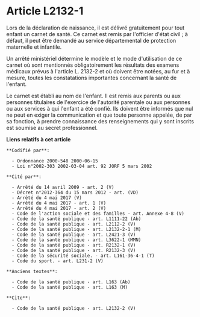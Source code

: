 # Article L2132-1

Lors de la déclaration de naissance, il est délivré gratuitement pour tout enfant un carnet de santé. Ce carnet est remis par
l'officier d'état civil ; à défaut, il peut être demandé au service départemental de protection maternelle et infantile.

Un arrêté ministériel détermine le modèle et le mode d'utilisation de ce carnet où sont mentionnés obligatoirement les
résultats des examens médicaux prévus à l'article L. 2132-2 et où doivent être notées, au fur et à mesure, toutes les
constatations importantes concernant la santé de l'enfant.

Le carnet est établi au nom de l'enfant. Il est remis aux parents ou aux personnes titulaires de l'exercice de l'autorité
parentale ou aux personnes ou aux services à qui l'enfant a été confié. Ils doivent être informés que nul ne peut en exiger
la communication et que toute personne appelée, de par sa fonction, à prendre connaissance des renseignements qui y sont
inscrits est soumise au secret professionnel.

**Liens relatifs à cet article**

	**Codifié par**:

	  - Ordonnance 2000-548 2000-06-15
	  - Loi n°2002-303 2002-03-04 art. 92 JORF 5 mars 2002

	**Cité par**:

	  - Arrêté du 14 avril 2009 - art. 2 (V)
	  - Décret n°2012-364 du 15 mars 2012 - art. (VD)
	  - Arrêté du 4 mai 2017 (V)
	  - Arrêté du 4 mai 2017 - art. 1 (V)
	  - Arrêté du 4 mai 2017 - art. 2 (V)
	  - Code de l'action sociale et des familles - art. Annexe 4-8 (V)
	  - Code de la santé publique - art. L1111-22 (Ab)
	  - Code de la santé publique - art. L2112-2 (V)
	  - Code de la santé publique - art. L2132-2-1 (M)
	  - Code de la santé publique - art. L2421-3 (V)
	  - Code de la santé publique - art. L3622-1 (MMN)
	  - Code de la santé publique - art. R2132-1 (V)
	  - Code de la santé publique - art. R2132-3 (V)
	  - Code de la sécurité sociale. - art. L161-36-4-1 (T)
	  - Code du sport. - art. L231-2 (V)

	**Anciens textes**:

	  - Code de la santé publique - art. L163 (Ab)
	  - Code de la santé publique - art. L163 (M)

	**Cite**:

	  - Code de la santé publique - art. L2132-2 (V)
